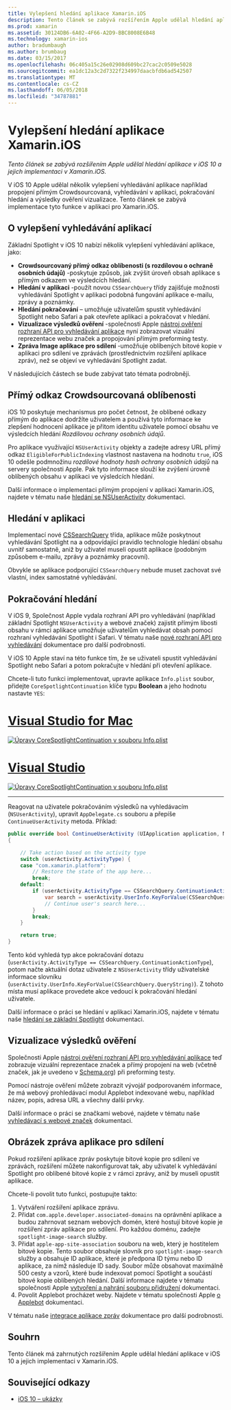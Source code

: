 ```yaml
---
title: Vylepšení hledání aplikace Xamarin.iOS
description: Tento článek se zabývá rozšířením Apple udělal hledání aplikace v iOS 10 a jejich implementaci v Xamarin.iOS.
ms.prod: xamarin
ms.assetid: 30124DB6-6A02-4F66-A2D9-BBC8008E6B48
ms.technology: xamarin-ios
author: bradumbaugh
ms.author: brumbaug
ms.date: 03/15/2017
ms.openlocfilehash: 06c405a15c26e02908d609bc27cac2c0509e5028
ms.sourcegitcommit: ea1dc12a3c2d7322f234997daacbfdb6ad542507
ms.translationtype: MT
ms.contentlocale: cs-CZ
ms.lasthandoff: 06/05/2018
ms.locfileid: "34787881"
---
```

# <a name="app-search-enhancements-in-xamarinios"></a>Vylepšení hledání aplikace Xamarin.iOS

_Tento článek se zabývá rozšířením Apple udělal hledání aplikace v iOS 10 a jejich implementaci v Xamarin.iOS._

V iOS 10 Apple udělal několik vylepšení vyhledávání aplikace například propojení přímým Crowdsourcovaná, vyhledávání v aplikaci, pokračování hledání a výsledky ověření vizualizace. Tento článek se zabývá implementace tyto funkce v aplikaci pro Xamarin.iOS.

## <a name="about-app-search-enhancements"></a>O vylepšení vyhledávání aplikací

Základní Spotlight v iOS 10 nabízí několik vylepšení vyhledávání aplikace, jako:

- **Crowdsourcovaný přímý odkaz oblíbenosti (s rozdílovou o ochraně osobních údajů)** -poskytuje způsob, jak zvýšit úroveň obsah aplikace s přímým odkazem ve výsledcích hledání.
- **Hledání v aplikaci** -použít novou `CSSearchQuery` třídy zajišťuje možnosti vyhledávání Spotlight v aplikaci podobná fungování aplikace e-mailu, zprávy a poznámky.
- **Hledání pokračování** – umožňuje uživatelům spustit vyhledávání Spotlight nebo Safari a pak otevřete aplikaci a pokračovat v hledání.
- **Vizualizace výsledků ověření** -společnosti Apple [nástroj ověření rozhraní API pro vyhledávání aplikace](https://search.developer.apple.com/appsearch-validation-tool) nyní zobrazovat vizuální reprezentace webu značek a propojování přímým preforming testy.
- **Zpráva Image aplikace pro sdílení** -umožňuje oblíbených bitové kopie v aplikaci pro sdílení ve zprávách (prostřednictvím rozšíření aplikace zpráv), než se objeví ve vyhledávání Spotlight zadat.

V následujících částech se bude zabývat tato témata podrobněji.

## <a name="crowdsourced-deep-link-popularity"></a>Přímý odkaz Crowdsourcovaná oblíbenosti

iOS 10 poskytuje mechanismus pro počet četnost, že oblíbené odkazy přímým do aplikace dodržíte uživatelem a používá tyto informace ke zlepšení hodnocení aplikace je přitom identitu uživatele pomocí obsahu ve výsledcích hledání  *Rozdílovou ochrany osobních údajů*.

Pro aplikace využívající `NSUserActivity` objekty a zadejte adresy URL přímý odkaz `EligibleForPublicIndexing` vlastnost nastavena na hodnotu `true`, iOS 10 odešle podmnožinu *rozdílové hodnoty hash ochrany osobních údajů* na servery společnosti Apple. Pak tyto informace slouží ke zvýšení úrovně oblíbených obsahu v aplikaci ve výsledcích hledání.

Další informace o implementaci přímým propojení v aplikaci Xamarin.iOS, najdete v tématu naše [hledání se NSUserActivity](~/ios/platform/search/nsuseractivity.md) dokumentaci.

## <a name="in-app-searching"></a>Hledání v aplikaci

Implementací nové [CSSearchQuery](https://developer.apple.com/reference/corespotlight/cssearchquery) třída, aplikace může poskytnout vyhledávání Spotlight na a odpovídající pravidlo technologie hledání obsahu uvnitř samostatně, aniž by uživatel museli opustit aplikace (podobným způsobem e-mailu, zprávy a poznámky pracovní).

Obvykle se aplikace podporující `CSSearchQuery` nebude muset zachovat své vlastní, index samostatné vyhledávání. 

## <a name="search-continuation"></a>Pokračování hledání

V iOS 9, Společnost Apple vydala rozhraní API pro vyhledávání (například základní Spotlight `NSUserActivity` a webové značek) zajistit přímým libosti obsahu v rámci aplikace umožňuje uživatelům vyhledávat obsah pomocí rozhraní vyhledávání Spotlight i Safari. V tématu naše [nové rozhraní API pro vyhledávání](~/ios/platform/search/index.md) dokumentace pro další podrobnosti.

V iOS 10 Apple staví na této funkce tím, že se uživateli spustit vyhledávání Spotlight nebo Safari a potom pokračujte v hledání při otevření aplikace. 

Chcete-li tuto funkci implementovat, upravte aplikace `Info.plist` soubor, přidejte `CoreSpotlightContinuation` klíče typu **Boolean** a jeho hodnotu nastavte `YES`:

# <a name="visual-studio-for-mactabvsmac"></a>[Visual Studio for Mac](#tab/vsmac)

[![](app-search-enhancements-images/search01.png "Úpravy CoreSpotlightContinuation v souboru Info.plist")](app-search-enhancements-images/search01.png#lightbox)

# <a name="visual-studiotabvswin"></a>[Visual Studio](#tab/vswin)

[![](app-search-enhancements-images/searchw01.png "Úpravy CoreSpotlightContinuation v souboru Info.plist")](app-search-enhancements-images/search01.png#lightbox)

-----

Reagovat na uživatele pokračováním výsledků na vyhledávacím (`NSUserActivity`), upravit `AppDelegate.cs` souboru a přepíše `ContinueUserActivity` metoda. Příklad:

```csharp
public override bool ContinueUserActivity (UIApplication application, NSUserActivity userActivity, UIApplicationRestorationHandler completionHandler)
{

    // Take action based on the activity type
    switch (userActivity.ActivityType) {
    case "com.xamarin.platform":
        // Restore the state of the app here...
        break;
    default:
        if (userActivity.ActivityType == CSSearchQuery.ContinuationActionType) {
            var search = userActivity.UserInfo.KeyForValue(CSSearchQuery.QueryString);
            // Continue user's search here...
        }
        break;
    }

    return true;
}
```

Tento kód vyhledá typ akce pokračování dotazu (`userActivity.ActivityType == CSSearchQuery.ContinuationActionType`), potom načte aktuální dotaz uživatele z `NSUserActivity` třídy uživatelské informace slovníku (`userActivity.UserInfo.KeyForValue(CSSearchQuery.QueryString)`). Z tohoto místa musí aplikace provedete akce vedoucí k pokračování hledání uživatele.

Další informace o práci se hledání v aplikaci Xamarin.iOS, najdete v tématu naše [hledání se základní Spotlight](~/ios/platform/search/corespotlight.md) dokumentaci.

## <a name="visualization-of-validation-results"></a>Vizualizace výsledků ověření

Společnosti Apple [nástroj ověření rozhraní API pro vyhledávání aplikace](https://search.developer.apple.com/appsearch-validation-tool) teď zobrazuje vizuální reprezentace značek a přímý propojení na web (včetně značek, jak je uvedeno v [Schema.org](http://schema.org/)) při preforming testy.

Pomocí nástroje ověření můžete zobrazit vývojář podporovaném informace, že má webový prohledávací modul Applebot indexované webu, například název, popis, adresa URL a všechny další prvky.

Další informace o práci se značkami webové, najdete v tématu naše [vyhledávací s webové značek](~/ios/platform/search/web-markup.md) dokumentaci.

## <a name="message-app-image-sharing"></a>Obrázek zpráva aplikace pro sdílení

Pokud rozšíření aplikace zpráv poskytuje bitové kopie pro sdílení ve zprávách, rozšíření můžete nakonfigurovat tak, aby uživatel k vyhledávání Spotlight pro oblíbené bitové kopie z v rámci zprávy, aniž by museli opustit aplikace.

Chcete-li povolit tuto funkci, postupujte takto:

1. Vytváření rozšíření aplikace zprávu.
2. Přidat `com.apple.developer.associated-domains` na oprávnění aplikace a budou zahrnovat seznam webových domén, které hostují bitové kopie je rozšíření zpráv aplikace pro sdílení. Pro každou doménu, zadejte `spotlight-image-search` služby.
3. Přidat `apple-app-site-association` souboru na web, který je hostitelem bitové kopie. Tento soubor obsahuje slovník pro `spotlight-image-search` služby a obsahuje ID aplikace, které je předpona ID týmu nebo ID aplikace, za nímž následuje ID sady. Soubor může obsahovat maximálně 500 cesty a vzorů, které bude indexovat pomocí Spotlight a součástí bitové kopie oblíbených hledání. Další informace najdete v tématu společnosti Apple [vytvoření a nahrání souboru přidružení](https://developer.apple.com/library/prerelease/content/documentation/General/Conceptual/AppSearch/UniversalLinks.html#//apple_ref/doc/uid/TP40016308-CH12-SW4) dokumentaci.
4. Povolit Applebot procházet weby. Najdete v tématu společnosti Apple [o Applebot](https://support.apple.com/HT204683) dokumentaci.

V tématu naše [integrace aplikace zpráv](~/ios/platform/message-app-integration/index.md) dokumentace pro další podrobnosti.

## <a name="summary"></a>Souhrn

Tento článek má zahrnutých rozšířením Apple udělal hledání aplikace v iOS 10 a jejich implementaci v Xamarin.iOS.



## <a name="related-links"></a>Související odkazy

- [iOS 10 – ukázky](https://developer.xamarin.com/samples/ios/iOS10/)
